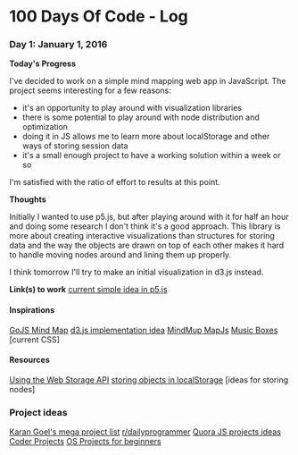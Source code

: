 # 100 Days Of Code - Log

<!-- Example
### Day 1: January 1, 2016

**Today's Progress**:

**Thoughts**:

**Link(s) to work**:
1. []()
2. []()
-->

### Day 1: January 1, 2016

**Today's Progress**

I've decided to work on a simple mind mapping web app in JavaScript. The
project seems interesting for a few reasons:

- it's an opportunity to play around with visualization libraries
- there is some potential to play around with node distribution and
optimization
- doing it in JS allows me to learn more about localStorage and other ways
of storing session data
- it's a small enough project to have a working solution within a week or so

I'm satisfied with the ratio of effort to results at this point.

**Thoughts**

Initially I wanted to use p5.js, but after playing around with it for half
an hour and doing some research I don't think it's a good approach. This
library is more about creating interactive visualizations than structures
for storing data and the way the objects are drawn on top of each other
makes it hard to handle moving nodes around and lining them up properly.

I think tomorrow I'll try to make an initial visualization in d3.js instead.

**Link(s) to work**
[current simple idea in p5.js](projects/MindMap)

#### Inspirations

[GoJS Mind Map](http://gojs.net/latest/samples/mindMap.html)
[d3.js implementation idea](http://recordssoundthesame.com/blog/2014/01/18/mindmapping-with-javascript/)
[MindMup MapJs](https://github.com/mindmup/mapjs)
[Music Boxes](https://googlecreativelab.github.io/coder-projects/projects/music_boxes/) [current CSS]


#### Resources

[Using the Web Storage API](https://developer.mozilla.org/en-US/docs/Web/API/Web_Storage_API/Using_the_Web_Storage_API)
[storing objects in localStorage](http://stackoverflow.com/questions/2010892/storing-objects-in-html5-localstorage) [ideas for storing nodes]


### Project ideas

[Karan Goel's mega project list](https://github.com/karan/Projects)
[r/dailyprogrammer](https://www.reddit.com/r/dailyprogrammer/wiki/challenges)
[Quora JS projects ideas](https://www.quora.com/What-are-some-good-JavaScript-projects-to-practice)
[Coder Projects](https://googlecreativelab.github.io/coder-projects/)
[OS Projects for beginners](https://github.com/MunGell/awesome-for-beginners)
